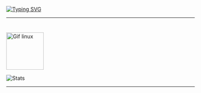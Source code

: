 [![Typing SVG](https://readme-typing-svg.demolab.com?font=Fira+Code&pause=1000&color=EFF727&width=435&lines=Hello%2C+i'am+Adielson+%F0%9F%91%8B)](https://git.io/typing-svg)

---

#

#

<img align="center" alt="Gif linux" src="https://media.tenor.com/dHk-LfzHrtwAAAAi/linux-computer.gif" width=100px height=auto>

![Stats](https://github-readme-stats.vercel.app/api?username=Adielson-Cordeiro&theme=highcontrast&show_icons=truelocale=pt-br)

---
